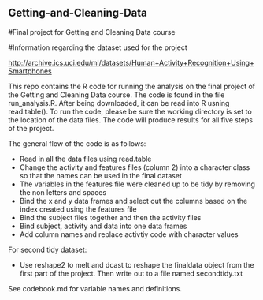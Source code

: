 ## Getting-and-Cleaning-Data
#Final project for Getting and Cleaning Data course

#Information regarding the dataset used for the project

http://archive.ics.uci.edu/ml/datasets/Human+Activity+Recognition+Using+Smartphones

This repo contains the R code for running the analysis on the final project of the Getting and Cleaning Data course.
The code is found in the file run_analysis.R. After being downloaded, it can be read into R usning read.table().
To run the code, please be sure the working directory is set to the location of the data files.
The code will produce results for all five steps of the project. 

The general flow of the code is as follows:
 - Read in all the data files using read.table
 - Change the activity and features files (column 2) into a character class so that the names can be used in the 
   final dataset
 - The variables in the features file were cleaned up to be tidy by removing the non letters and spaces
 - Bind the x and y data frames and select out the columns based on the index created using the features file
 - Bind the subject files together and then the activity files
 - Bind subject, activity and data into one data frames
 - Add column names and replace activtiy code with character values
 
 For second tidy dataset:
  - Use reshape2 to melt and dcast to reshape the finaldata object from the first part of the project. Then write out to a file named secondtidy.txt
 
 See codebook.md for variable names and definitions.